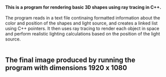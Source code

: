 **This is a program for rendering basic 3D shapes using ray tracing in C++.** <br>
<br>
The program reads in a text file continaing formatted information about the color and position of the shapes and light source, and creates a linked list using C++ pointers. It then uses ray tracing to render each object in space and perform realistic lighting calculations based on the position of the light source. <br> <br>

## The final image produced by running the program with dimensions 1920 x 1080
